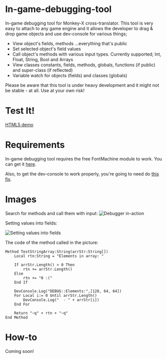 In-game-debugging-tool
======================

In-game debugging tool for Monkey-X cross-translator.
This tool is very easy to attach to any game engine and it allows the developer
to drag & drop game objects and use dev-console for various things;
 - View object's fields, methods ...everything that's public
 - Set selected object's field values
 - Call object's methods with various input types. Currently supported; Int, Float, String, Bool and Arrays
 - View classes constants, fields, methods, globals, functions (if public) and super-class (if reflected)
 - Variable watch for objects (fields) and classes (globals)

Please be aware that this tool is under heavy development and it might not be stable - at all.
Use at your own risk!

Test It!
========
[HTML5 demo](http://misthema.anapnea.net/igdt/)


Requirements
============

In-game debugging tool requires the free FontMachine module to work.
You can get it [here](https://code.google.com/p/fontmachine/).

Also, to get the dev-console to work properly, you're going to need do [this fix](http://www.jungleide.com/?topic=gettextwidth/#post-5719).


Images
======

Search for methods and call them with input:
![Debugger in-action](http://puu.sh/aibkb/18155597ce.png)

Setting values into fields:

![Setting values into fields](http://puu.sh/akF58/2ebf433e63.png)

The code of the method called in the picture:
```
Method TestStringArray:String(arrStr:String[])
    Local rtn:String = "Elements in array: "
        
    If arrStr.Length() > 0 Then
        rtn += arrStr.Length()
    Else
        rtn += "0 :("
    End If
        
    DevConsole.Log("DEBUG::Elements:",[128, 64, 64])
    For Local i:= 0 Until arrStr.Length()
        DevConsole.Log("  - " + arrStr[i])
    End For
        
    Return "~q" + rtn + "~q"
End Method
```



How-to
======
Coming soon!
